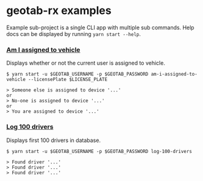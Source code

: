 # geotab-rx examples

Example sub-project is a single CLI app with multiple sub commands. Help docs can be
displayed by running `yarn start --help`.

### [Am I assigned to vehicle](src/am_i_assigned_to_vehicle.ts)

Displays whether or not the current user is assigned to vehicle.

```shell
$ yarn start -u $GEOTAB_USERNAME -p $GEOTAB_PASSWORD am-i-assigned-to-vehicle --licensePlate $LICENSE_PLATE

> Someone else is assigned to device '...'
or
> No-one is assigned to device '...'
or
> You are assigned to device '...'
```

### [Log 100 drivers](src/log_100_drivers.ts)

Displays first 100 drivers in database.

```shell
$ yarn start -u $GEOTAB_USERNAME -p $GEOTAB_PASSWORD log-100-drivers

> Found driver '...'
> Found driver '...'
> Found driver '...'
```
